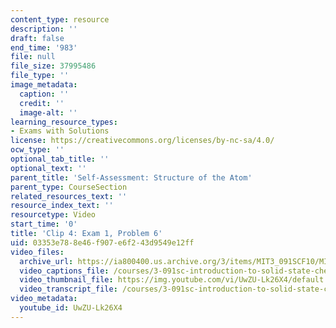 ```yaml
---
content_type: resource
description: ''
draft: false
end_time: '983'
file: null
file_size: 37995486
file_type: ''
image_metadata:
  caption: ''
  credit: ''
  image-alt: ''
learning_resource_types:
- Exams with Solutions
license: https://creativecommons.org/licenses/by-nc-sa/4.0/
ocw_type: ''
optional_tab_title: ''
optional_text: ''
parent_title: 'Self-Assessment: Structure of the Atom'
parent_type: CourseSection
related_resources_text: ''
resource_index_text: ''
resourcetype: Video
start_time: '0'
title: 'Clip 4: Exam 1, Problem 6'
uid: 03353e78-8e46-f907-e6f2-43d9549e12ff
video_files:
  archive_url: https://ia800400.us.archive.org/3/items/MIT3_091SCF10/MIT3-091SCF10Exam_1_Prob_6_300k.mp4
  video_captions_file: /courses/3-091sc-introduction-to-solid-state-chemistry-fall-2010/eba8520a46445cb899e138f15ff5d036_UwZU-Lk26X4.vtt
  video_thumbnail_file: https://img.youtube.com/vi/UwZU-Lk26X4/default.jpg
  video_transcript_file: /courses/3-091sc-introduction-to-solid-state-chemistry-fall-2010/dd9f08821dce1fd39c54c3484bb208c8_UwZU-Lk26X4.pdf
video_metadata:
  youtube_id: UwZU-Lk26X4
---
```

